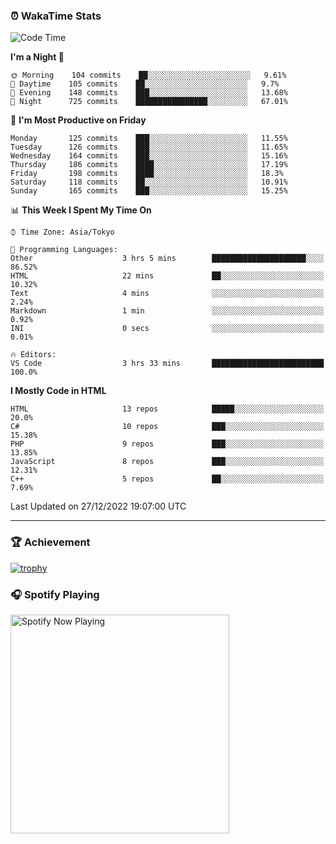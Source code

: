 ### ⏰ WakaTime Stats


<!--START_SECTION:waka-->
![Code Time](http://img.shields.io/badge/Code%20Time-504%20hrs%207%20mins-blue)

**I'm a Night 🦉** 

```text
🌞 Morning    104 commits    ██░░░░░░░░░░░░░░░░░░░░░░░   9.61% 
🌆 Daytime    105 commits    ██░░░░░░░░░░░░░░░░░░░░░░░   9.7% 
🌃 Evening    148 commits    ███░░░░░░░░░░░░░░░░░░░░░░   13.68% 
🌙 Night      725 commits    ████████████████░░░░░░░░░   67.01%

```
📅 **I'm Most Productive on Friday** 

```text
Monday       125 commits    ███░░░░░░░░░░░░░░░░░░░░░░   11.55% 
Tuesday      126 commits    ███░░░░░░░░░░░░░░░░░░░░░░   11.65% 
Wednesday    164 commits    ███░░░░░░░░░░░░░░░░░░░░░░   15.16% 
Thursday     186 commits    ████░░░░░░░░░░░░░░░░░░░░░   17.19% 
Friday       198 commits    ████░░░░░░░░░░░░░░░░░░░░░   18.3% 
Saturday     118 commits    ██░░░░░░░░░░░░░░░░░░░░░░░   10.91% 
Sunday       165 commits    ███░░░░░░░░░░░░░░░░░░░░░░   15.25%

```


📊 **This Week I Spent My Time On** 

```text
⌚︎ Time Zone: Asia/Tokyo

💬 Programming Languages: 
Other                    3 hrs 5 mins        █████████████████████░░░░   86.52% 
HTML                     22 mins             ██░░░░░░░░░░░░░░░░░░░░░░░   10.32% 
Text                     4 mins              ░░░░░░░░░░░░░░░░░░░░░░░░░   2.24% 
Markdown                 1 min               ░░░░░░░░░░░░░░░░░░░░░░░░░   0.92% 
INI                      0 secs              ░░░░░░░░░░░░░░░░░░░░░░░░░   0.01%

🔥 Editors: 
VS Code                  3 hrs 33 mins       █████████████████████████   100.0%

```

**I Mostly Code in HTML** 

```text
HTML                     13 repos            █████░░░░░░░░░░░░░░░░░░░░   20.0% 
C#                       10 repos            ███░░░░░░░░░░░░░░░░░░░░░░   15.38% 
PHP                      9 repos             ███░░░░░░░░░░░░░░░░░░░░░░   13.85% 
JavaScript               8 repos             ███░░░░░░░░░░░░░░░░░░░░░░   12.31% 
C++                      5 repos             ██░░░░░░░░░░░░░░░░░░░░░░░   7.69%

```



 Last Updated on 27/12/2022 19:07:00 UTC
<!--END_SECTION:waka-->

---

### 🏆 Achievement

[![trophy](https://github-profile-trophy.vercel.app/?username=Slime-hatena&theme=flat&no-bg=true&no-frame=true&column=8)](https://github.com/ryo-ma/github-profile-trophy)

### 🎧 Spotify Playing

[<img src="https://spotify-now-playing-slime-hatena.vercel.app/api/spotify-playing" alt="Spotify Now Playing" width="350" />](https://open.spotify.com/user/slime_hatena)

<!--
**Slime-hatena/Slime-hatena** is a ✨ _special_ ✨ repository because its `README.md` (this file) appears on your GitHub profile.

Here are some ideas to get you started:

- 🔭 I’m currently working on ...
- 🌱 I’m currently learning ...
- 👯 I’m looking to collaborate on ...
- 🤔 I’m looking for help with ...
- 💬 Ask me about ...
- 📫 How to reach me: ...
- 😄 Pronouns: ...
- ⚡ Fun fact: ...
-->
